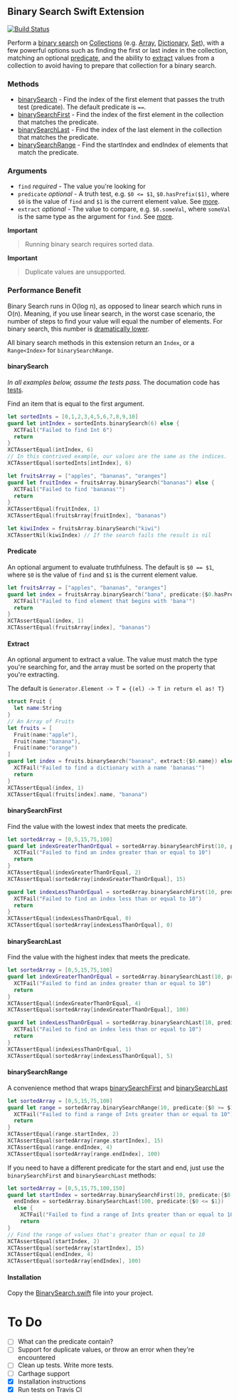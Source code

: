 ## Binary Search Swift Extension
[![Build Status](https://travis-ci.org/giannif/BinarySearch.svg)](https://travis-ci.org/giannif/BinarySearch)

Perform a [binary search][wiki] on [Collections][] (e.g. [Array][], [Dictionary][], [Set][]), with a few powerful options such as finding the first or last index in the collection, matching an optional [predicate](#predicate), and the ability to [extract](#extract) values from a collection to avoid having to prepare that collection for a binary search. 

### Methods
- [binarySearch](#binarySearch) - Find the index of the first element that passes the truth test (predicate). The default predicate is `==`.
- [binarySearchFirst](#binarySearchFirst) - Find the index of the first element in the collection that matches the predicate.
- [binarySearchLast](#binarySearchLast) - Find the index of the last element in the collection that matches the predicate.
- [binarySearchRange](#binarySearchRange) - Find the startIndex and endIndex of elements that match the predicate. 

### Arguments
- `find` _required_ - The value you're looking for
- `predicate` _optional_ - A truth test, e.g. `$0 <= $1`, `$0.hasPrefix($1)`, where `$0` is the value of `find` and `$1` is the current element value. See [more](#predicate).
- `extract` _optional_ - The value to compare, e.g. `$0.someVal`, where `someVal` is the same type as the argument for 
`find`. See [more](#extract).

**Important**
> Running binary search requires sorted data. 

**Important**
> Duplicate values are unsupported.

### Performance Benefit
Binary Search runs in O(log n), as opposed to linear search which runs in O(n). 
Meaning, if you use linear search, in the worst case scenario, the number of steps to find your value will equal the number of elements.
For binary search, this number is [dramatically lower][wikiPerformance]. 

All binary search methods in this extension return an `Index`, or a `Range<Index>` for `binarySearchRange`.

<a name="binarySearch"></a>
#### binarySearch

_In all examples below, assume the tests pass._ The documation code has <a href="BinarySearchTests/DocumentationTests.swift">tests</a>.

Find an item that is equal to the first argument. 

```Swift
let sortedInts = [0,1,2,3,4,5,6,7,8,9,10]
guard let intIndex = sortedInts.binarySearch(6) else {
  XCTFail("Failed to find Int 6")
  return
}
XCTAssertEqual(intIndex, 6)
// In this contrived example, our values are the same as the indices.
XCTAssertEqual(sortedInts[intIndex], 6) 
```

```Swift
let fruitsArray = ["apples", "bananas", "oranges"]
guard let fruitIndex = fruitsArray.binarySearch("bananas") else {
  XCTFail("Failed to find 'bananas'")
  return
}
XCTAssertEqual(fruitIndex, 1)
XCTAssertEqual(fruitsArray[fruitIndex], "bananas")

let kiwiIndex = fruitsArray.binarySearch("kiwi")
XCTAssertNil(kiwiIndex) // If the search fails the result is nil
```
<a name="Predicate"></a>
#### Predicate
An optional argument to evaluate truthfulness. The default is `$0 == $1`, where `$0` is the value of `find` and `$1` is the current element value.


```Swift
let fruitsArray = ["apples", "bananas", "oranges"]
guard let index = fruitsArray.binarySearch("bana", predicate:{$0.hasPrefix($1)}) else {
  XCTFail("Failed to find element that begins with 'bana'")
  return
}
XCTAssertEqual(index, 1)
XCTAssertEqual(fruitsArray[index], "bananas")
```

<a name="extract"></a>
#### Extract
An optional argument to extract a value. The value must match the type you're searching for, 
and the array must be sorted on the property that you're extracting.

The default is `Generator.Element -> T = {(el) -> T in return el as! T}`

```Swift
struct Fruit {
  let name:String
}
// An Array of Fruits
let fruits = [
  Fruit(name:"apple"),
  Fruit(name:"banana"),
  Fruit(name:"orange")
]
guard let index = fruits.binarySearch("banana", extract:{$0.name}) else {
  XCTFail("Failed to find a dictionary with a name 'bananas'")
  return
}
XCTAssertEqual(index, 1)
XCTAssertEqual(fruits[index].name, "banana")
```

<a name="binarySearchFirst"></a>
#### binarySearchFirst

Find the value with the lowest index that meets the predicate.

```Swift
let sortedArray = [0,5,15,75,100]
guard let indexGreaterThanOrEqual = sortedArray.binarySearchFirst(10, predicate: {$0 >= $1}) else {
  XCTFail("Failed to find an index greater than or equal to 10")
  return
}
XCTAssertEqual(indexGreaterThanOrEqual, 2)
XCTAssertEqual(sortedArray[indexGreaterThanOrEqual], 15)

guard let indexLessThanOrEqual = sortedArray.binarySearchFirst(10, predicate: {$0 <= $1}) else {
  XCTFail("Failed to find an index less than or equal to 10")
  return
}
XCTAssertEqual(indexLessThanOrEqual, 0)
XCTAssertEqual(sortedArray[indexLessThanOrEqual], 0)
```
<a name="binarySearchLast"></a>
#### binarySearchLast

Find the value with the highest index that meets the predicate.
```Swift
let sortedArray = [0,5,15,75,100]
guard let indexGreaterThanOrEqual = sortedArray.binarySearchLast(10, predicate: {$0 >= $1}) else {
  XCTFail("Failed to find an index greater than or equal to 10")
  return
}
XCTAssertEqual(indexGreaterThanOrEqual, 4)
XCTAssertEqual(sortedArray[indexGreaterThanOrEqual], 100)

guard let indexLessThanOrEqual = sortedArray.binarySearchLast(10, predicate: {$0 <= $1}) else {
  XCTFail("Failed to find an index less than or equal to 10")
  return
}
XCTAssertEqual(indexLessThanOrEqual, 1)
XCTAssertEqual(sortedArray[indexLessThanOrEqual], 5)
```

<a name="binarySearchRange"></a>
#### binarySearchRange

A convenience method that wraps [binarySearchFirst](#binarySearchFirst) and [binarySearchLast](#binarySearchLast)

```Swift
let sortedArray = [0,5,15,75,100]
guard let range = sortedArray.binarySearchRange(10, predicate:{$0 >= $1}) else {
  XCTFail("Failed to find a range of Ints greater than or equal to 10")
  return
}
XCTAssertEqual(range.startIndex, 2)
XCTAssertEqual(sortedArray[range.startIndex], 15)
XCTAssertEqual(range.endIndex, 4)
XCTAssertEqual(sortedArray[range.endIndex], 100)
```

If you need to have a different predicate for the start and end, just use the `binarySearchFirst` and `binarySearchLast` methods:

```Swift 
let sortedArray = [0,5,15,75,100,150]
guard let startIndex = sortedArray.binarySearchFirst(10, predicate:{$0 >= $1}),
  endIndex = sortedArray.binarySearchLast(100, predicate:{$0 <= $1})
  else {
    XCTFail("Failed to find a range of Ints greater than or equal to 10 and less than or equal to 100")
    return
}
// Find the range of values that's greater than or equal to 10
XCTAssertEqual(startIndex, 2)
XCTAssertEqual(sortedArray[startIndex], 15)
XCTAssertEqual(endIndex, 4)
XCTAssertEqual(sortedArray[endIndex], 100)
```

#### Installation 

Copy the <a href="BinarySearch/BinarySearch.swift">BinarySearch.swift</a> file into your project. 

# To Do #
* [ ] What can the predicate contain?
* [ ] Support for duplicate values, or throw an error when they're encountered
* [ ] Clean up tests. Write more tests.
* [ ] Carthage support
* [x] Installation instructions
* [x] Run tests on Travis CI

[wiki]: https://en.wikipedia.org/wiki/Binary_search_algorithm
[wikiPerformance]: https://en.wikipedia.org/wiki/Binary_search_algorithm#Performance "Binary Search Performance"
[Collections]: https://developer.apple.com/library/watchos/documentation/Swift/Reference/Swift_CollectionType_Protocol/index.html
[Array]: https://developer.apple.com/library/prerelease/ios/documentation/Swift/Reference/Swift_Array_Structure/
[Set]: https://developer.apple.com/library/prerelease/ios/documentation/Swift/Reference/Swift_Set_Structure/
[Dictionary]: https://developer.apple.com/library/prerelease/ios/documentation/Swift/Reference/Swift_Dictionary_Structure/


